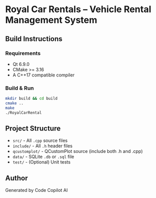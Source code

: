 # Royal Car Rentals – Vehicle Rental Management System

## Build Instructions

### Requirements
- Qt 6.9.0
- CMake >= 3.16
- A C++17 compatible compiler

### Build & Run
```bash
mkdir build && cd build
cmake ..
make
./RoyalCarRental
```

## Project Structure
- `src/` - All `.cpp` source files
- `include/` - All `.h` header files
- `qcustomplot/` - QCustomPlot source (include both .h and .cpp)
- `data/` - SQLite `.db` or `.sql` file
- `test/` - (Optional) Unit tests

## Author
Generated by Code Copilot AI
